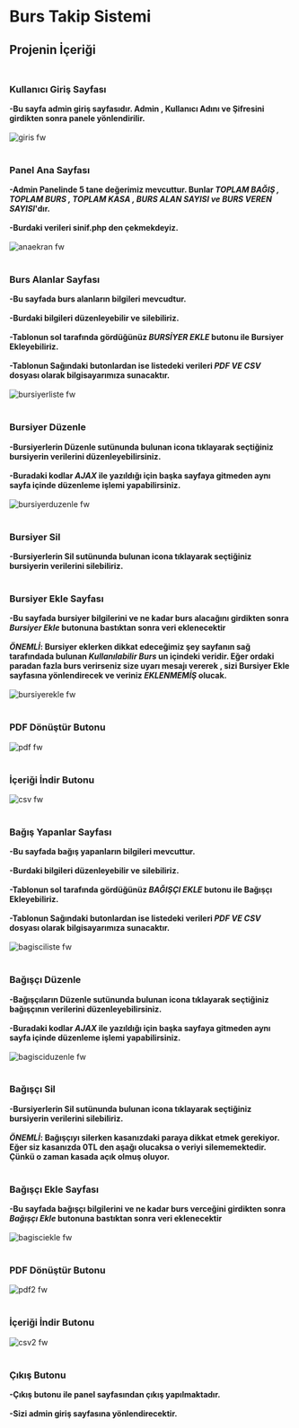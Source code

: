 # Burs Takip Sistemi

## Projenin İçeriği <br/><br/>
### Kullanıcı Giriş Sayfası <br/>
**-Bu sayfa admin giriş sayfasıdır. Admin , Kullanıcı Adını ve Şifresini girdikten sonra panele yönlendirilir.**<br/><br/>
![giris fw](https://user-images.githubusercontent.com/116922039/205171262-e627c788-0714-4447-bff1-199170fb2a27.png)<br/><br/>
### Panel Ana Sayfası <br/>
**-Admin Panelinde 5 tane değerimiz mevcuttur. Bunlar *TOPLAM BAĞIŞ , TOPLAM BURS , TOPLAM KASA , BURS ALAN SAYISI ve BURS VEREN SAYISI*'dır.**<br/><br/>
**-Burdaki verileri sinif.php den çekmekdeyiz.**<br/><br/>
![anaekran fw](https://user-images.githubusercontent.com/116922039/205172646-9a78200a-7195-4480-a436-18d8a4bb453f.png)<br/><br/>
### Burs Alanlar Sayfası
**-Bu sayfada burs alanların bilgileri mevcudtur.**<br/><br/>
**-Burdaki bilgileri düzenleyebilir ve silebiliriz.**<br/><br/>
**-Tablonun sol tarafında gördüğünüz *BURSİYER EKLE* butonu ile Bursiyer Ekleyebiliriz.**<br/><br/>
**-Tablonun Sağındaki butonlardan ise listedeki verileri *PDF VE CSV* dosyası olarak bilgisayarımıza sunacaktır.**<br/><br/>
![bursiyerliste fw](https://user-images.githubusercontent.com/116922039/205174051-8d16e2df-f099-446c-ab2a-a8dd21fee07f.png)<br/><br/>
### Bursiyer Düzenle
**-Bursiyerlerin Düzenle sutünunda bulunan icona tıklayarak seçtiğiniz bursiyerin verilerini düzenleyebilirsiniz.**<br/><br/>
**-Buradaki kodlar *AJAX* ile yazıldığı için başka sayfaya gitmeden aynı sayfa içinde düzenleme işlemi yapabilirsiniz.**<br/><br/>
![bursiyerduzenle fw](https://user-images.githubusercontent.com/116922039/205179378-979b3234-8e53-4e29-8202-ac93ad54db19.png)<br/><br/>
### Bursiyer Sil
**-Bursiyerlerin Sil sutünunda bulunan icona tıklayarak seçtiğiniz bursiyerin verilerini silebiliriz.**<br/><br/>
### Bursiyer Ekle Sayfası
**-Bu sayfada bursiyer bilgilerini ve ne kadar burs alacağını girdikten sonra *Bursiyer Ekle* butonuna bastıktan sonra veri eklenecektir**<br/><br/>
***ÖNEMLİ*: Bursiyer eklerken dikkat edeceğimiz şey sayfanın sağ tarafındada bulunan *Kullanılabilir Burs* un içindeki veridir. Eğer ordaki paradan fazla burs verirseniz size uyarı mesajı vererek , sizi Bursiyer Ekle sayfasına yönlendirecek ve veriniz *EKLENMEMİŞ* olucak.**<br/><br/>
![bursiyerekle fw](https://user-images.githubusercontent.com/116922039/205174509-bca387ab-d8c9-47de-8ae6-d56467d44545.png)<br/><br/>
### PDF Dönüştür Butonu
![pdf fw](https://user-images.githubusercontent.com/116922039/205175808-b1eb4e12-51bb-4e25-a342-bee4c9612dcf.png)<br/><br/>
### İçeriği İndir Butonu
![csv fw](https://user-images.githubusercontent.com/116922039/205177121-9e1ba80d-3bf2-410b-a4be-affe2c8c9234.png)<br/><br/>
### Bağış Yapanlar Sayfası
**-Bu sayfada bağış yapanların bilgileri mevcuttur.**<br/><br/>
**-Burdaki bilgileri düzenleyebilir ve silebiliriz.**<br/><br/>
**-Tablonun sol tarafında gördüğünüz *BAĞIŞÇI EKLE* butonu ile Bağışçı Ekleyebiliriz.**<br/><br/>
**-Tablonun Sağındaki butonlardan ise listedeki verileri *PDF VE CSV* dosyası olarak bilgisayarımıza sunacaktır.**<br/><br/>
![bagisciliste fw](https://user-images.githubusercontent.com/116922039/205177913-823a4303-989d-4b9f-a3ce-340b5f9e1731.png)<br/><br/>
### Bağışçı Düzenle
**-Bağışçıların Düzenle sutünunda bulunan icona tıklayarak seçtiğiniz bağışçının verilerini düzenleyebilirsiniz.**<br/><br/>
**-Buradaki kodlar *AJAX* ile yazıldığı için başka sayfaya gitmeden aynı sayfa içinde düzenleme işlemi yapabilirsiniz.**<br/><br/>
![bagisciduzenle fw](https://user-images.githubusercontent.com/116922039/205180112-95a3955c-5580-4290-bd8d-b8ad36bdab36.png)<br/><br/>
### Bağışçı Sil
**-Bursiyerlerin Sil sutünunda bulunan icona tıklayarak seçtiğiniz bursiyerin verilerini silebiliriz.**<br/><br/>
***ÖNEMLİ*: Bağışçıyı silerken kasanızdaki paraya dikkat etmek gerekiyor. Eğer siz kasanızda 0TL den aşağı olucaksa o veriyi silememektedir. Çünkü o zaman kasada açık olmuş oluyor.**<br/><br/>
### Bağışçı Ekle Sayfası
**-Bu sayfada bağışçı bilgilerini ve ne kadar burs verceğini girdikten sonra *Bağışçı Ekle* butonuna bastıktan sonra veri eklenecektir**<br/><br/>
![bagisciekle fw](https://user-images.githubusercontent.com/116922039/205178251-856fd723-f17c-4cd3-b273-e2fa638bd6da.png)<br/><br/>
### PDF Dönüştür Butonu
![pdf2 fw](https://user-images.githubusercontent.com/116922039/205178510-440c7e6e-0089-46dc-a9f9-3f358bab10a2.png)<br/><br/>
### İçeriği İndir Butonu
![csv2 fw](https://user-images.githubusercontent.com/116922039/205178829-e03e906a-9df3-44ae-857d-4b506b5d8cf3.png)<br/><br/>
### Çıkış Butonu 
**-Çıkış butonu ile panel sayfasından çıkış yapılmaktadır.**<br/><br/>
**-Sizi admin giriş sayfasına yönlendirecektir.**<br/><br/>
